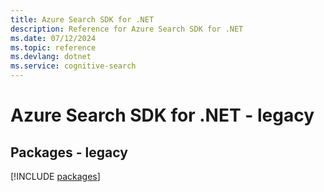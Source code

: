 ```yaml
---
title: Azure Search SDK for .NET
description: Reference for Azure Search SDK for .NET
ms.date: 07/12/2024
ms.topic: reference
ms.devlang: dotnet
ms.service: cognitive-search
---
```

# Azure Search SDK for .NET - legacy
## Packages - legacy
[!INCLUDE [packages](search-index.md)]